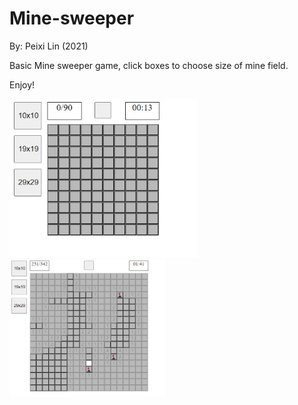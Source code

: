 # Mine-sweeper
By: Peixi Lin (2021)

Basic Mine sweeper game, click boxes to choose size of mine field.

Enjoy!  

<img width = 300 src="https://github.com/pxlin-09/Mine-sweeper/raw/master/Screenshots/screenshot0.jpg">
<img width = 250 src="https://github.com/pxlin-09/Mine-sweeper/raw/master/Screenshots/screenshot1.jpg">


